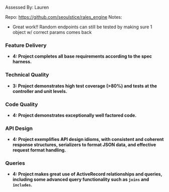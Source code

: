 Assessed By: Lauren

Repo: https://github.com/seoulstice/rales_engine
Notes:

- Great work!! Random endpoints can still be tested by making sure 1 object w/ correct params comes back

### Feature Delivery

* **4: Project completes all base requirements according to the spec harness.**

### Technical Quality

* **3: Project demonstrates high test coverage (>80%) and tests at the controller and unit levels.**

### Code Quality

* **4: Project demonstrates exceptionally well factored code.**

### API Design

* **4: Project exemplifies API design idioms, with consistent and coherent response structures, serializers to format JSON data, and effective request format handling.**

### Queries

* **4: Project makes great use of ActiveRecord relationships and queries, including some advanced query functionality such as `joins` and `includes`.**

